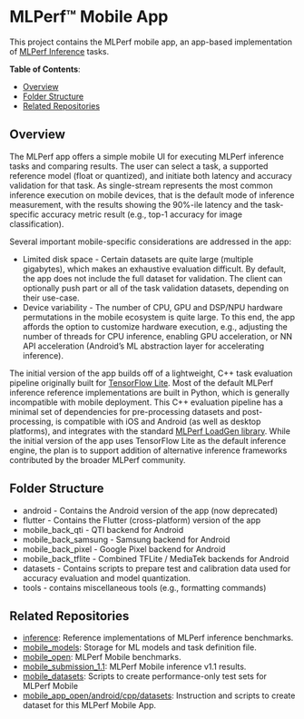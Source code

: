 # MLPerf™ Mobile App

This project contains the MLPerf mobile app, an app-based implementation of
[MLPerf Inference](https://github.com/mlperf/inference) tasks.

**Table of Contents**:

* [Overview](#overview)
* [Folder Structure](#folder-structure)
* [Related Repositories](#related-repositories)

## Overview

The MLPerf app offers a simple mobile UI for executing MLPerf inference tasks
and comparing results. The user can select a task, a supported reference model
(float or quantized), and initiate both latency and accuracy validation for that
task. As single-stream represents the most common inference execution on mobile
devices, that is the default mode of inference measurement, with the results
showing the 90%-ile latency and the task-specific accuracy metric result (e.g.,
top-1 accuracy for image classification).

Several important mobile-specific considerations are addressed in the app:

* Limited disk space - Certain datasets are quite large (multiple gigabytes),
    which makes an exhaustive evaluation difficult. By default, the app does not
    include the full dataset for validation. The client can optionally push part
    or all of the task validation datasets, depending on their use-case.
* Device variability - The number of CPU, GPU and DSP/NPU hardware
    permutations in the mobile ecosystem is quite large. To this end, the app
    affords the option to customize hardware execution, e.g., adjusting the
    number of threads for CPU inference, enabling GPU acceleration, or NN API
    acceleration (Android’s ML abstraction layer for accelerating inference).

The initial version of the app builds off of a lightweight, C++ task evaluation
pipeline originally built for
[TensorFlow Lite](https://www.tensorflow.org/lite/). Most of the default MLPerf
inference reference implementations are built in Python, which is generally
incompatible with mobile deployment. This C++ evaluation pipeline has a minimal
set of dependencies for pre-processing datasets and post-processing, is
compatible with iOS and Android (as well as desktop platforms), and integrates
with the standard
[MLPerf LoadGen library](https://github.com/mlperf/inference/tree/master/loadgen).
While the initial version of the app uses TensorFlow Lite as the default
inference engine, the plan is to support addition of alternative inference
frameworks contributed by the broader MLPerf community.

## Folder Structure

* android - Contains the Android version of the app (now deprecated)
* flutter - Contains the Flutter (cross-platform) version of the app
* mobile_back_qti - QTI backend for Android
* mobile_back_samsung - Samsung backend for Android
* mobile_back_pixel - Google Pixel backend for Android
* mobile_back_tflite - Combined TFLite / MediaTek backends for Android
* datasets - Contains scripts to prepare test and calibration data used for accuracy evaluation and model quantization.
* tools - contains miscellaneous tools (e.g., formatting commands)

## Related Repositories

* [inference](https://github.com/mlcommons/inference): Reference implementations of MLPerf inference benchmarks.
* [mobile_models](https://github.com/mlcommons/mobile_models): Storage for ML models and task definition file.
* [mobile_open](https://github.com/mlcommons/mobile_open): MLPerf Mobile benchmarks.
* [mobile_submission_1.1](https://github.com/mlcommons/mobile_submission_1.1): MLPerf Mobile inference v1.1 results.
* [mobile_datasets](https://github.com/mlcommons/mobile_datasets): Scripts to create performance-only test sets for
  MLPerf Mobile
* [mobile_app_open/android/cpp/datasets](https://github.com/mlcommons/mobile_app_open/tree/master/android/cpp/datasets):
  Instruction and scripts to create dataset for this MLPerf Mobile App.
  